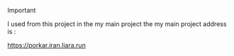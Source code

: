 > [!IMPORTANT]
> I used from this project in the my main project the my main project address is :
>
> https://porkar.iran.liara.run
